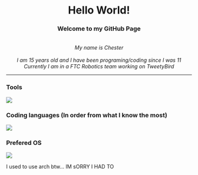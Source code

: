 <h1 align="center">Hello World!</h1>

<h3 align="center">Welcome to my GitHub Page</h3>
<p align="center">
  <i>
    <br>
    My name is Chester<br>
    <br>
    I am 15 years old and I have been programing/coding since I was 11<br>
    Currently I am in a FTC Robotics team working on TweetyBird
  </i>
</p>

<hr>

### Tools
<a href="https://itschesterlk.github.io">
    <img src="https://skillicons.dev/icons?i=git,docker,cloudflare,vim,vscode,androidstudio" />
</a>

### Coding languages (In order from what I know the most)
<a href="https://itschesterlk.github.io">
    <img src="https://skillicons.dev/icons?i=java,lua,html,css,javascript,python" />
</a>

### Prefered OS
<a href="https://itschesterlk.github.io">
    <img src="https://skillicons.dev/icons?i=linux" />
</a> <p>I used to use arch btw... IM sORRY I HAD TO</p>
